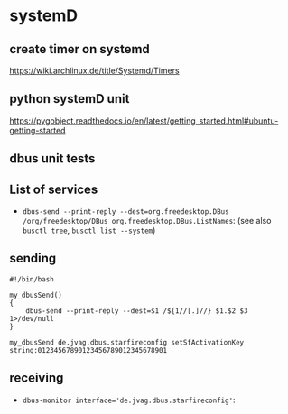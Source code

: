# systemD

## create timer on systemd
https://wiki.archlinux.de/title/Systemd/Timers

## python systemD unit
https://pygobject.readthedocs.io/en/latest/getting_started.html#ubuntu-getting-started


## dbus unit tests

## List of services
- `dbus-send --print-reply --dest=org.freedesktop.DBus  /org/freedesktop/DBus org.freedesktop.DBus.ListNames`: 
(see also `busctl tree`, `busctl list --system`)

## sending
```
#!/bin/bash

my_dbusSend()
{
    dbus-send --print-reply --dest=$1 /${1//[.]//} $1.$2 $3 1>/dev/null
}

my_dbusSend de.jvag.dbus.starfireconfig setSfActivationKey string:01234567890123456789012345678901

```

## receiving
- `dbus-monitor interface='de.jvag.dbus.starfireconfig'`: 